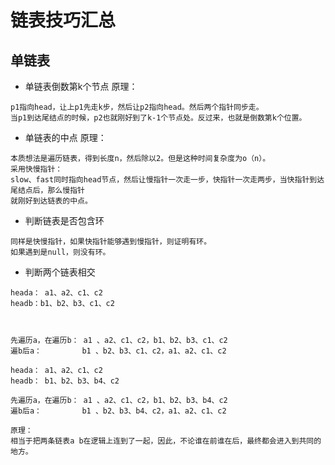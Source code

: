 # 链表技巧汇总

## 单链表

- 单链表倒数第k个节点 原理：

```
p1指向head，让上p1先走k步，然后让p2指向head。然后两个指针同步走。
当p1到达尾结点的时候，p2也就刚好到了k-1个节点处。反过来，也就是倒数第k个位置。

```

- 单链表的中点 原理：

```
本质想法是遍历链表，得到长度n，然后除以2。但是这种时间复杂度为o（n）。
采用快慢指针：
slow、fast同时指向head节点，然后让慢指针一次走一步，快指针一次走两步，当快指针到达尾结点后，那么慢指针
就刚好到达链表的中点。
```

- 判断链表是否包含环

```
同样是快慢指针，如果快指针能够遇到慢指针，则证明有环。
如果遇到是null，则没有环。

```

- 判断两个链表相交

```
heada： a1、a2、c1、c2
headb：b1、b2、b3、c1、c2



先遍历a，在遍历b： a1 、a2、c1、c2，b1、b2、b3、c1、c2
遍b后a：         b1 、b2、b3、c1、c2，a1、a2、c1、c2

heada： a1、a2、c1、c2
headb： b1、b2、b3、b4、c2

先遍历a，在遍历b： a1 、a2、c1、c2，b1、b2、b3、b4、c2
遍b后a：         b1 、b2、b3、b4、c2，a1、a2、c1、c2

原理：
相当于把两条链表a b在逻辑上连到了一起，因此，不论谁在前谁在后，最终都会进入到共同的地方。

```




















